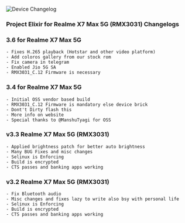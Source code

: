 ![Device Changelog](https://i.imgur.com/C0Wcdr5.png)

### Project Elixir for Realme X7 Max 5G (RMX3031) Changelogs

### 3.6 for Realme X7 Max 5G
```
- Fixes H.265 playback (Hotstar and other video platform)
- Add coloros gallery from our stock rom
- Fix camera in telegram
- Enabled Jio 5G SA
- RMX3031_C.12 Firmware is necessary
```

### 3.4 for Realme X7 Max 5G
```
- Initial OSS vendor based build
- RMX3031_C.12 Firmware is mandatory else device brick
- Dont't Dirty flash this
- More info on website
- Special thanks to @ManshuTyagi for OSS
```

### v3.3 Realme X7 Max 5G (RMX3031)
```
- Applied brightness patch for better auto brightness
- Many BUG Fixes and misc changes
- Selinux is Enforcing
- Build is encrypted
- CTS passes and banking apps working
```

### v3.2 Realme X7 Max 5G (RMX3031)
```
- Fix Bluetooth audio
- Misc changes and fixes lazy to write also bsy with personal life
- Selinux is Enforcing
- Build is encrypted
- CTS passes and banking apps working
```

